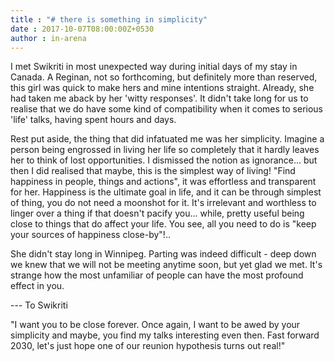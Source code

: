 ```yaml
---
title : "# there is something in simplicity"
date : 2017-10-07T08:00:00Z+0530
author : in-arena
---
```


I met Swikriti in most unexpected way during initial days of my stay in Canada. A Reginan, not so forthcoming, but definitely more than reserved, this girl was quick to make hers and mine intentions straight. Already, she had taken me aback by her 'witty responses'. It didn't take long for us to realise that we do have some kind of compatibility when it comes to serious 'life' talks, having spent hours and days.

Rest put aside, the thing that did infatuated me was her simplicity. Imagine a person being engrossed in living her life so completely that it hardly leaves her to think of lost opportunities. I dismissed the notion as ignorance... but then I did realised that maybe, this is the simplest way of living! "Find happiness in people, things and actions", it was effortless and transparent for her. Happiness is the ultimate goal in life, and it can be through simplest of thing, you do not need a moonshot for it. It's irrelevant and worthless to linger over a thing if that doesn't pacify you... while, pretty useful being close to things that do affect your life. You see, all you need to do is "keep your sources of happiness close-by"!.. 

She didn't stay long in Winnipeg. Parting was indeed difficult - deep down we knew that we will not be meeting anytime soon, but yet glad we met. It's strange how the most unfamiliar of people can have the most profound effect in you.

--- To Swikriti

"I want you to be close forever. Once again, I want to be awed by your simplicity and maybe, you find my talks interesting even then. Fast forward 2030, let's just hope one of our reunion hypothesis turns out real!"